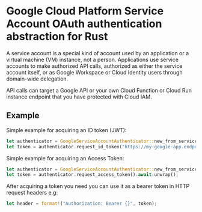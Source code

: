 # Google Cloud Platform Service Account OAuth authentication abstraction for Rust

A service account is a special kind of account used by an application or a virtual machine (VM) instance, not a person. Applications use service accounts to make authorized API calls, authorized as either the service account itself, or as Google Workspace or Cloud Identity users through domain-wide delegation.

API calls can target a Google API or your own Cloud Function or Cloud Run instance endpoint that you have protected with Cloud IAM.

## Example

Simple example for acquiring an ID token (JWT):

```rust
let authenticator = GoogleServiceAccountAuthenticator::new_from_service_account_key_file(std::path::Path("key.json".to_string())).unwrap();
let token = authenticator.request_id_token("https://my-google-app.endpoint.tld/something").await.unwrap();
```

Simple example for acquiring an Access Token:

```rust
let authenticator = GoogleServiceAccountAuthenticator::new_from_service_account_key_file(std::path::Path("key.json".to_string())).unwrap();
let token = authenticator.request_access_token().await.unwrap();
```

After acquiring a token you need you can use it as a bearer token in HTTP request headers e.g:

```rust
let header = format!("Authorization: Bearer {}", token);
```
